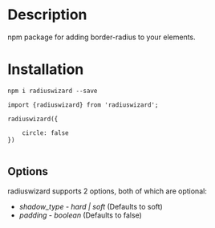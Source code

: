 # Description

npm package for adding border-radius to your elements.

# Installation

`npm i radiuswizard --save`

```
import {radiuswizard} from 'radiuswizard';

radiuswizard({

    circle: false
})


```

## Options

radiuswizard supports 2 options, both of which are optional:

- _shadow_type_ - _hard | soft_ (Defaults to soft)
- _padding_ - _boolean_ (Defaults to false)
